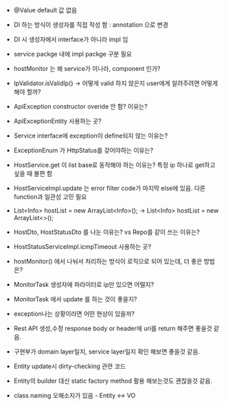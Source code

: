 - @Value default 값 없음
- DI 하는 방식이 생성자를 직접 작성 함 : annotation 으로 변경 
- DI 시 생성자에서 interface가 아니라 impl 임
- service packge 내에 impl packge 구분 필요
- hostMonitor 는 왜 service가 이나라, component 인가? 
- IpValidator.isValidIp() -> 어떻게 valid 하지 않은지 user에게 알려주려면 어떻게 해야 할까? 
- ApiException constructor overide 안 함? 이유는? 
- ApiExceptionEntity 사용하는 곳? 
- Service interface에 exception이 define되지 않는 이유는? 
- ExceptionEnum 가 HttpStatus를 갖어야하는 이유는? 
- HostService.get 이 list base로 동작해야 하는 이유는? 특정 ip 하나로 get하고 싶을 때 불편 함
- HostServiceImpl.update 는 error filter code가 마지막 else에 있음. 다른 function과 일관성 고민 필요
- List\<Info> hostList = new ArrayList\<Info>(); -> List\<Info> hostList = new ArrayList\<>(); 
- HostDto, HostStatusDto 를 나눈 이유는? vs Repo를 같이 쓰는 이유는?
- HostStatusServiceImpl.icmpTimeout 사용하는 곳? 
- hostMonitor() 에서 나눠서 처리하는 방식이 로직으로 되어 있는데, 더 좋은 방법은? 
- MonitorTask 생성자에 파라미터로 ip만 있으면 어떨지? 
- MonitorTask 에서 update 를 하는 것이 좋을지? 
- exception나는 상황이라면 어떤 현상이 있을까?

- Rest API 생성,수정 response body or header에 uri를 return 해주면 좋을것 같음. 
- 구현부가 domain layer일지, service layer일지 확인 해보면 좋을것 같음. 
- Entity update시 dirty-checking 관련 코드 
- Entity의 builder 대신 static factory method 활용 해보는것도 괜찮을것 같음. 
- class naming 오해소지가 있음 - Entity \<-> VO
